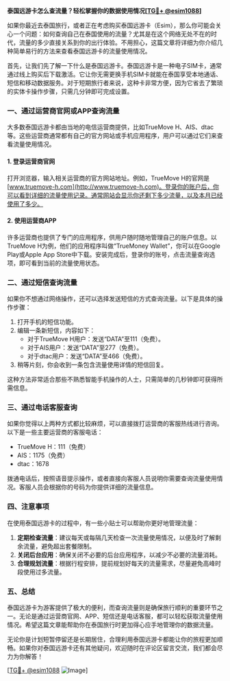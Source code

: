 **泰国远游卡怎么查流量？轻松掌握你的数据使用情况[[TG💪+ @esim1088](https://t.me/s/esim1088)]**

如果你最近去泰国旅行，或者正在考虑购买泰国远游卡（Esim），那么你可能会关心一个问题：如何查询自己在泰国使用的流量？尤其是在这个网络无处不在的时代，流量的多少直接关系到你的出行体验。不用担心，这篇文章将详细为你介绍几种简单易行的方法来查看泰国远游卡的流量使用情况。

首先，让我们先了解一下什么是泰国远游卡。泰国远游卡是一种电子SIM卡，通常通过线上购买后下载激活。它让你无需更换手机SIM卡就能在泰国享受本地通话、短信和移动数据服务。对于短期旅行者来说，这种卡非常方便，因为它省去了繁琐的实体卡操作步骤，只需几分钟即可完成设置。

### **一、通过运营商官网或APP查询流量**

大多数泰国远游卡都由当地的电信运营商提供，比如TrueMove H、AIS、dtac等。这些运营商通常都有自己的官方网站或手机应用程序，用户可以通过它们来查看流量使用情况。

#### **1. 登录运营商官网**
打开浏览器，输入相关运营商的官方网站地址。例如，TrueMove H的官网是 [www.truemove-h.com](http://www.truemove-h.com)。登录你的账户后，你可以看到详细的流量使用记录。通常网站会显示你还剩下多少流量，以及本月已经使用了多少。

#### **2. 使用运营商APP**
许多运营商也提供了专门的应用程序，供用户随时随地管理自己的账户信息。以TrueMove H为例，他们的应用程序叫做“TrueMoney Wallet”，你可以在Google Play或Apple App Store中下载。安装完成后，登录你的账号，点击流量查询选项，即可看到当前的流量使用状态。

### **二、通过短信查询流量**

如果你不想通过网络操作，还可以选择发送短信的方式查询流量。以下是具体的操作步骤：

1. 打开手机的短信功能。
2. 编辑一条新短信，内容如下：
   - 对于TrueMove H用户：发送“DATA”至111（免费）。
   - 对于AIS用户：发送“DATA”至277（免费）。
   - 对于dtac用户：发送“DATA”至466（免费）。
3. 稍等片刻，你会收到一条包含流量使用详情的短信回复。

这种方法非常适合那些不熟悉智能手机操作的人士，只需简单的几秒钟即可获得所需信息。

### **三、通过电话客服查询**

如果你觉得以上两种方式都比较麻烦，可以直接拨打运营商的客服热线进行咨询。以下是一些主要运营商的客服电话：
- TrueMove H：111（免费）
- AIS：1175（免费）
- dtac：1678

拨通电话后，按照语音提示操作，或者直接向客服人员说明你需要查询流量使用情况。客服人员会根据你的号码为你提供详细的流量信息。

### **四、注意事项**

在使用泰国远游卡的过程中，有一些小贴士可以帮助你更好地管理流量：

1. **定期检查流量**：建议每天或每隔几天检查一次流量使用情况，以便及时了解剩余流量，避免超出套餐限制。
2. **关闭后台应用**：确保关闭不必要的后台应用程序，以减少不必要的流量消耗。
3. **合理规划流量**：根据行程安排，提前规划好每天的流量需求，尽量避免高峰时段使用过多流量。

### **五、总结**

泰国远游卡为游客提供了极大的便利，而查询流量则是确保旅行顺利的重要环节之一。无论是通过运营商官网、APP、短信还是电话客服，都可以轻松获取流量使用情况。希望这篇文章能帮助你在泰国旅行时更加得心应手地管理你的数据流量。

无论你是计划短暂停留还是长期居住，合理利用泰国远游卡都能让你的旅程更加顺畅。如果你对泰国远游卡还有其他疑问，欢迎随时在评论区留言交流，我们都会尽力为你解答！

[[TG💪+ @esim1088](https://t.me/s/esim1088) ![Image](https://i.postimg.cc/4NQfJmqS/Snipaste-2025-05-13-00-14-12.png)]